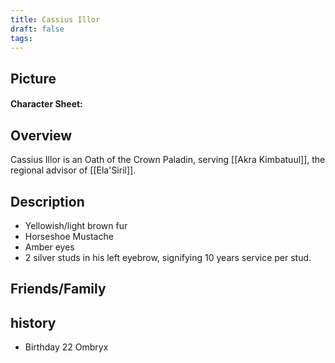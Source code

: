 ```yaml
---
title: Cassius Illor
draft: false
tags:
---
```

 
## Picture

#### Character Sheet: 

## Overview

Cassius Illor is an Oath of the Crown Paladin, serving [[Akra Kimbatuul]], the regional advisor of [[Ela'Siril]].

## Description

- Yellowish/light brown fur
- Horseshoe Mustache
- Amber eyes
- 2 silver studs in his left eyebrow, signifying 10 years service per stud.

## Friends/Family

## history
- Birthday 22 Ombryx